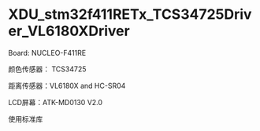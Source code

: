 # XDU_stm32f411RETx_TCS34725Driver_VL6180XDriver

Board: NUCLEO-F411RE

颜色传感器： TCS34725

距离传感器：VL6180X and HC-SR04

LCD屏幕：ATK-MD0130 V2.0

使用标准库

